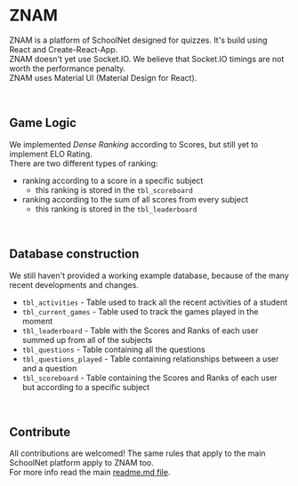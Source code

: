 # ZNAM

ZNAM is a platform of SchoolNet designed for quizzes. It's build using React and Create-React-App. <br>
ZNAM doesn't yet use Socket.IO. We believe that Socket.IO timings are not worth the performance penalty. <br>
ZNAM uses Material UI (Material Design for React).

<br>

## Game Logic

We implemented *Dense Ranking* according to Scores, but still yet to implement ELO Rating. <br>
There are two different types of ranking:
  * ranking according to a score in a specific subject
    - this ranking is stored in the `tbl_scoreboard`
  * ranking according to the sum of all scores from every subject
    - this ranking is stored in the `tbl_leaderboard`

<br>

## Database construction

We still haven't provided a working example database, because of the many recent developments and changes.

* `tbl_activities` - Table used to track all the recent activities of a student
* `tbl_current_games` - Table used to track the games played in the moment
* `tbl_leaderboard` - Table with the Scores and Ranks of each user summed up from all of the subjects
* `tbl_questions` - Table containing all the questions
* `tbl_questions_played` - Table containing relationships between a user and a question
* `tbl_scoreboard` - Table containing the Scores and Ranks of each user but according to a specific subject

<br>

## Contribute

All contributions are welcomed! The same rules that apply to the main SchoolNet platform apply to ZNAM too. <br>
For more info read the main [readme.md file](https://github.com/mitkonikov/SchoolNet).